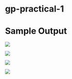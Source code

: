 # gp-practical-1

# Sample Output
![](/sample-output/Screenshot%20from%202019-10-21%2022-50-50.png)

![](/sample-output/Screenshot%20from%202019-10-21%2022-50-10.png)

![](/sample-output/Screenshot%20from%202019-10-27%2017-30-25.png)

![](/sample-output/Screenshot%20from%202019-10-30%2019-24-52.png)
